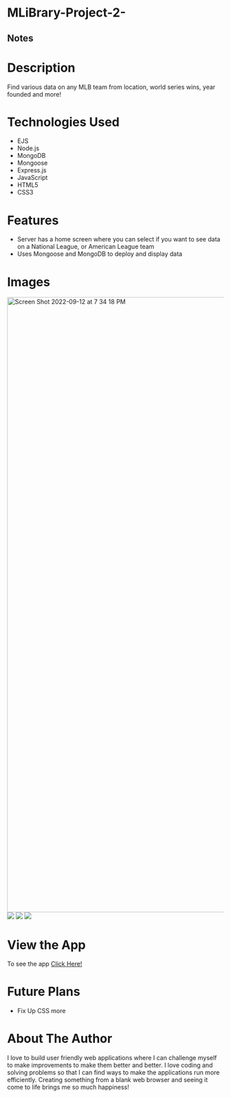 # MLiBrary-Project-2-

## Notes

# Description
Find various data on any MLB team from location, world series wins, year founded and more!

# Technologies Used

* EJS
* Node.js
* MongoDB
* Mongoose
* Express.js
* JavaScript
* HTML5
* CSS3

# Features

* Server has a home screen where you can select if you want to see data on a National League, or American League team
* Uses Mongoose and MongoDB to deploy and display data 

# Images
<img width="1427" alt="Screen Shot 2022-09-12 at 7 34 18 PM" src="https://user-images.githubusercontent.com/110005039/189776581-44c0b219-7dbe-47a1-bd68-1d65f33cd35f.png">
<img src="https://user-images.githubusercontent.com/110005039/189776853-be7594d9-586f-4c8c-9da2-7b9ebafe3a27.png">
<img src="https://user-images.githubusercontent.com/110005039/189776769-c28baa84-f679-49a8-ae4d-a0a7808ab06a.png">
<img src="https://user-images.githubusercontent.com/110005039/189776887-2d80c725-2fe1-4e4a-9b28-a3917a07e952.png">



# View the App
To see the app <a href="https://project-2-mlibrary.herokuapp.com/">Click Here!<a>

# Future Plans
* Fix Up CSS more

# About The Author
I love to build user friendly web applications where I can challenge myself to make improvements to make them better and better. I love coding and solving problems so that I can find ways to make the applications run more efficiently. Creating something from a blank web browser and seeing it come to life brings me so much happiness! 
